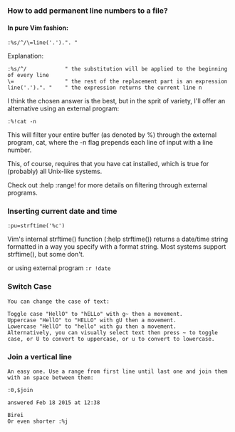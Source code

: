 ### How to add permanent line numbers to a file?

#### In pure Vim fashion:

```
:%s/^/\=line('.').". "
```

Explanation:
```
:%s/^/            " the substitution will be applied to the beginning of every line
\=                " the rest of the replacement part is an expression
line('.').". "    " the expression returns the current line n
```


I think the chosen answer is the best, but in the sprit of variety, I'll offer an alternative using an external program:

```
:%!cat -n
```

This will filter your entire buffer (as denoted by %) through the external program, cat, where the -n flag prepends each line of input with a line number.

This, of course, requires that you have cat installed, which is true for (probably) all Unix-like systems.

Check out :help :range! for more details on filtering through external programs.

### Inserting current date and time

`:pu=strftime('%c')`

Vim's internal strftime() function (:help strftime()) returns a date/time string formatted in a way you specify with a format string. Most systems support strftime(), but some don't.

or using external program 
`:r !date` 

### Switch Case

```
You can change the case of text:

Toggle case "HellO" to "hELLo" with g~ then a movement.
Uppercase "HellO" to "HELLO" with gU then a movement.
Lowercase "HellO" to "hello" with gu then a movement.
Alternatively, you can visually select text then press ~ to toggle case, or U to convert to uppercase, or u to convert to lowercase.
```

### Join a vertical line

```
An easy one. Use a range from first line until last one and join them with an space between them:

:0,$join

answered Feb 18 2015 at 12:38

Birei
Or even shorter :%j
```
